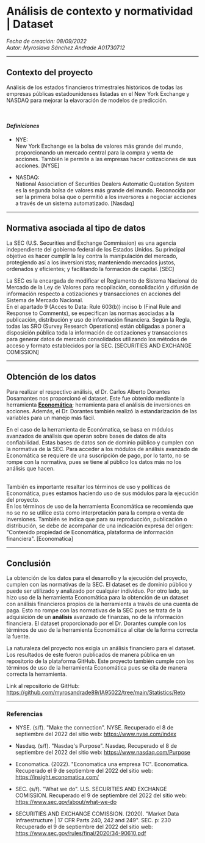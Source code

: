 # **Análisis de contexto y normatividad | Dataset**

_Fecha de creación: 08/09/2022_
<br> _Autor: Myroslava Sánchez Andrade A01730712_

---

## **Contexto del proyecto**

Análisis de los estados financieros trimestrales históricos de todas las empresas públicas estadounidenses listadas en el New York Exchange y NASDAQ para mejorar la elavoración de modelos de predicción.

<br>

#### **_Definiciones_**

- NYE:
  <br>New York Exchange es la bolsa de valores más grande del mundo, proporcionando un mercado central para la compra y venta de acciones. También le permite a las empresas hacer cotizaciones de sus acciones. [NYSE]

- NASDAQ:
  <br>National Association of Securities Dealers Automatic Quotation System es la segunda bolsa de valores más grande del mundo. Reconocida por ser la primera bolsa que o permitió a los inversores a negociar acciones a través de un sistema automatizado. [Nasdaq]

---

## **Normativa asociada al tipo de datos**

La SEC (U.S. Securities and Exchange Commission) es una agencia independiente del gobierno federal de los Estados Unidos. Su principal objetivo es hacer cumplir la ley contra la manipulación del mercado, protegiendo así a los inversionistas; manteniendo mercados justos, ordenados y eficientes; y facilitando la formación de capital. [SEC]

La SEC es la encargada de modificar el Reglamento de Sistema Nacional de Mercado de la Ley de Valores para recopilación, consolidación y difusión de información respecto a cotizaciones y transacciones en acciones del Sistema de Mercado Nacional.
<br>En el apartado 9 (Acces to Data: Rule 603(b)) inciso b (Final Rule and Response to Comments), se especifican las normas asociadas a la publicación, distribución y uso de información financiera. Según la Regla, todas las SRO (Survey Research Operations) están obligadas a poner a disposición pública toda la información de cotizaciones y transacciones para generar datos de mercado consolidados utilizando los métodos de acceso y formato establecidos por la SEC. [SECURITIES AND EXCHANGE COMISSION]

---

## **Obtención de los datos**

Para realizar el respectivo análisis, el Dr. Carlos Alberto Dorantes Dosamantes nos proporcionó el dataset. Este fue obtenido mediante la herramienta **[Economática](www.economatica.com)**; herramienta para el análisis de inversiones en acciones. Además, el Dr. Dorantes también realizó la estandarización de las variables para un manejo más fácil.

En el caso de la herramienta de Económatica, se basa en módulos avanzados de análisis que operan sobre bases de datos de alta confiabilidad. Estas bases de datos son de dominio público y cumplen con la normativa de la SEC. Para acceder a los módulos de análisis avanzado de Economática se requiere de una suscripción de pago, por lo tanto, no se rompe con la normativa, pues se tiene al público los datos más no los análisis que hacen.

<br>También es importante resaltar los términos de uso y políticas de Economática, pues estamos haciendo uso de sus módulos para la ejecución del proyecto.
<br>En los términos de uso de la herramienta Economática se recomienda que no se no se utilice esta como interpretación para la compra o venta de inversiones. También se indica que para su reproducción, publicación o distribución, se debe de acompañar de una indicación expresa del origen: "Contenido propiedad de Economática, plataforma de información financiera". [Economatica]

---

## **Conclusión**

La obtención de los datos para el desarrollo y la ejecución del proyecto, cumplen con las normativas de la SEC. El dataset es de dominio público y puede ser utilizado y analizado por cualquier individuo. Por otro lado, se hizo uso de la herramienta Economática para la obtención de un dataset con análisis financieros propios de la herramienta a través de una cuenta de paga. Esto no rompe con las normativas de la SEC pues se trata de la adquisición de un **análisis** avanzado de finanzas, no de la información financiera. El dataset proporcionado por el Dr. Dorantes cumple con los términos de uso de la herramienta Economática al citar de la forma correcta la fuente.

La naturaleza del proyecto nos exigía un análisis financiero para el dataset. Los resultados de este fueron publicados de manera pública en un repositorio de la plataforma GitHub. Este proyecto también cumple con los términos de uso de la herramienta Economática pues se cita de manera correcta la herramienta.

Link al repositorio de GitHub: https://github.com/myrosandrade89/IA95022/tree/main/Statistics/Reto

---

### **Referencias**

- NYSE. (s/f). "Make the connection". NYSE. Recuperado el 8 de septiembre del 2022 del sitio web: https://www.nyse.com/index

- Nasdaq. (s/f). "Nasdaq's Purpose". Nasdaq. Recuperado el 8 de septiembre del 2022 del sitio web: https://www.nasdaq.com/Purpose

- Economatica. (2022). "Economatica una empresa TC". Economatica. Recuperado el 9 de septiembre del 2022 del sitio web: https://insight.economatica.com/

- SEC. (s/f). "What we do". U.S. SECURITIES AND EXCHANGE COMISSION. Recuperado el 9 de septiembre del 2022 del sitio web: https://www.sec.gov/about/what-we-do

- SECURITIES AND EXCHANGE COMISSION. (2020). "Market Data Infraestructure | 17 CFR Parts 240, 242 and 249". SEC. p: 230 Recuperado el 9 de septiembre del 2022 del sitio web: https://www.sec.gov/rules/final/2020/34-90610.pdf
